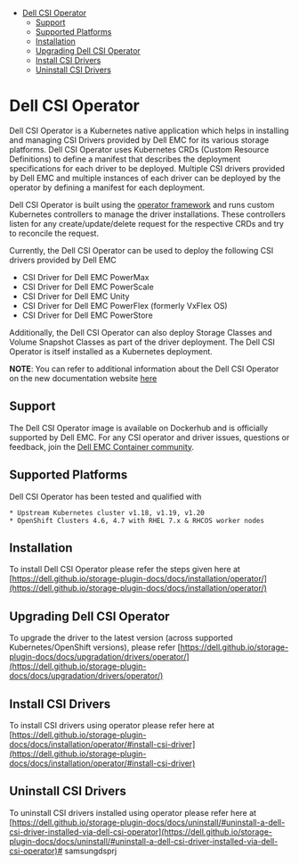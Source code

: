 - [Dell CSI Operator](#dell-csi-operator)
  - [Support](#support)
  - [Supported Platforms](#supported-platforms)
  - [Installation](#installation)
  - [Upgrading Dell CSI Operator](#upgrading-dell-csi-operator)
  - [Install CSI Drivers](#install-csi-drivers)
  - [Uninstall CSI Drivers](#uninstall-csi-drivers)

# Dell CSI Operator
Dell CSI Operator is a Kubernetes native application which helps in installing and managing CSI Drivers provided by Dell EMC for its various storage platforms. 
Dell CSI Operator uses Kubernetes CRDs (Custom Resource Definitions) to define a manifest that describes the deployment specifications for each driver to be deployed. Multiple CSI drivers provided by Dell EMC and multiple instances of each driver can be deployed by the operator by defining a manifest for each deployment.

Dell CSI Operator is built using the [operator framework](https://github.com/operator-framework) and runs custom Kubernetes controllers to manage the driver installations. These controllers listen for any create/update/delete request for the respective CRDs and try to reconcile the request.

Currently, the Dell CSI Operator can be used to deploy the following CSI drivers provided by Dell EMC

* CSI Driver for Dell EMC PowerMax
* CSI Driver for Dell EMC PowerScale
* CSI Driver for Dell EMC Unity
* CSI Driver for Dell EMC PowerFlex (formerly VxFlex OS)
* CSI Driver for Dell EMC PowerStore

Additionally, the Dell CSI Operator can also deploy Storage Classes and Volume Snapshot Classes as part of the driver deployment.
The Dell CSI Operator is itself installed as a Kubernetes deployment.

**NOTE**: You can refer to additional information about the Dell CSI Operator on the new documentation website [here](https://dell.github.io/storage-plugin-docs/docs/installation/operator/)

## Support
The Dell CSI Operator image is available on Dockerhub and is officially supported by Dell EMC.
For any CSI operator and driver issues, questions or feedback, join the [Dell EMC Container community](https://www.dell.com/community/Containers/bd-p/Containers).

## Supported Platforms
Dell CSI Operator has been tested and qualified with 

    * Upstream Kubernetes cluster v1.18, v1.19, v1.20
    * OpenShift Clusters 4.6, 4.7 with RHEL 7.x & RHCOS worker nodes

## Installation
To install Dell CSI Operator please refer the steps given here at [https://dell.github.io/storage-plugin-docs/docs/installation/operator/](https://dell.github.io/storage-plugin-docs/docs/installation/operator/)

## Upgrading Dell CSI Operator
To upgrade the driver to the latest version (across supported Kubernetes/OpenShift versions), please refer [https://dell.github.io/storage-plugin-docs/docs/upgradation/drivers/operator/](https://dell.github.io/storage-plugin-docs/docs/upgradation/drivers/operator/)

## Install CSI Drivers
To install CSI drivers using operator please refer here at [https://dell.github.io/storage-plugin-docs/docs/installation/operator/#install-csi-driver](https://dell.github.io/storage-plugin-docs/docs/installation/operator/#install-csi-driver)

## Uninstall CSI Drivers
To uninstall CSI drivers installed using operator please refer here at [https://dell.github.io/storage-plugin-docs/docs/uninstall/#uninstall-a-dell-csi-driver-installed-via-dell-csi-operator](https://dell.github.io/storage-plugin-docs/docs/uninstall/#uninstall-a-dell-csi-driver-installed-via-dell-csi-operator)# samsungdsprj
